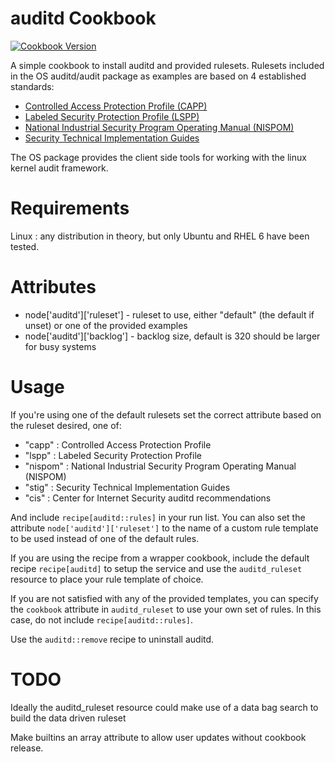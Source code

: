 # auditd Cookbook
[![Cookbook Version](https://img.shields.io/cookbook/v/auditd.svg)](https://supermarket.chef.io/cookbooks/auditd)

A simple cookbook to install auditd and provided rulesets. Rulesets
included in the OS auditd/audit package as examples are based on 4
established standards:

* [Controlled Access Protection Profile (CAPP)](http://www.commoncriteriaportal.org/files/ppfiles/capp.pdf)
* [Labeled Security Protection Profile (LSPP)](http://www.commoncriteriaportal.org/files/ppfiles/lspp.pdf)
* [National Industrial Security Program Operating Manual (NISPOM)](http://www.fas.org/sgp/library/nispom.htm)
* [Security Technical Implementation Guides](http://iase.disa.mil/stigs/stig/index.html)

The OS package provides the client side tools for working with the
linux kernel audit framework.

Requirements
============
Linux : any distribution in theory, but only Ubuntu and RHEL 6 have been tested.

Attributes
==========
* node['auditd']['ruleset'] - ruleset to use, either "default" (the default if
  unset) or one of the provided examples
* node['auditd']['backlog'] - backlog size, default is 320 should be
larger for busy systems

Usage
=====
If you're using one of the default rulesets set the correct attribute
based on the ruleset desired, one of:

* "capp" : Controlled Access Protection Profile
* "lspp" : Labeled Security Protection Profile
* "nispom" : National Industrial Security Program Operating Manual (NISPOM)
* "stig" : Security Technical Implementation Guides
* "cis"  : Center for Internet Security auditd recommendations

And include `recipe[auditd::rules]` in your run list. You can also set
the attribute `node['auditd']['ruleset']` to the name of a custom rule
template to be used instead of one of the default rules.

If you are using the recipe from a wrapper cookbook, include the
default recipe `recipe[auditd]` to setup the service and use the
`auditd_ruleset` resource to place your rule template of choice.

If you are not satisfied with any of the provided templates, you can
specify the `cookbook` attribute in `auditd_ruleset` to use your own
set of rules. In this case, do not include `recipe[auditd::rules]`.

Use the `auditd::remove` recipe to uninstall auditd.

TODO
====
Ideally the auditd_ruleset resource could make use of a data bag
search to build the data driven ruleset

Make builtins an array attribute to allow user updates without
cookbook release.
